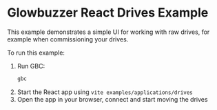 # Glowbuzzer React Drives Example

This example demonstrates a simple UI for working with raw drives, for example when commissioning your drives. 

To run this example:

1. Run GBC:
    ```bash
    gbc
    ```
1. Start the React app using `vite examples/applications/drives`
1. Open the app in your browser, connect and start moving the drives 
